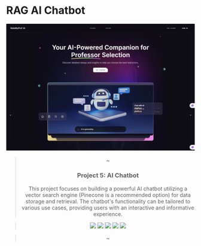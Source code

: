 # RAG AI Chatbot

<div id="top"></div>

<div align="center">

 <img src="https://github.com/IamShafi/HeadstarterAI_Project5/blob/main/assets/Create-Next-App.png"/>

> ~
>
> <h3 align="center">Project 5: AI Chatbot</h3>
> <p align="center">This project focuses on building a powerful AI chatbot utilizing a vector search engine (Pinecone is a recommended option) for data storage and retrieval. The chatbot's functionality can be tailored to various use cases, providing users with an interactive and informative experience.</p>

> <p align="center">
>   <img src="https://img.shields.io/badge/NextJS-black?style=for-the-badge&logo=next.js&logoColor=white" />
>   <img src="https://img.shields.io/badge/TailwindCSS-38B2AC?style=for-the-badge&logo=tailwind-css&logoColor=white" />
>   <img src="https://img.shields.io/badge/TypeScript-007ACC?style=for-the-badge&logo=typescript&logoColor=white" />
>   <img src="https://img.shields.io/badge/Pinecone-orange?style=for-the-badge&logo=pinecone&logoColor=white" />
>   <img src="https://img.shields.io/badge/OpenAI-412991?style=for-the-badge&logo=openai&logoColor=white" />

> </p>
> ~

</div>


